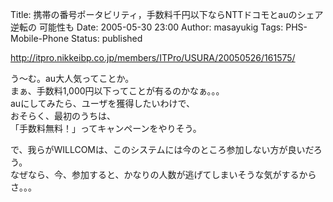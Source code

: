 Title: 携帯の番号ポータビリティ，手数料千円以下ならNTTドコモとauのシェア逆転の 可能性も
Date: 2005-05-30 23:00
Author: masayukig
Tags: PHS-Mobile-Phone
Status: published

<http://itpro.nikkeibp.co.jp/members/ITPro/USURA/20050526/161575/>

う〜む。au大人気ってことか。  
まぁ、手数料1,000円以下ってことが有るのかなぁ。。。  
auにしてみたら、ユーザを獲得したいわけで、  
おそらく、最初のうちは、  
「手数料無料！」ってキャンペーンをやりそう。

で、我らがWILLCOMは、このシステムには今のところ参加しない方が良いだろう。  
なぜなら、今、参加すると、かなりの人数が逃げてしまいそうな気がするからさ。。。
